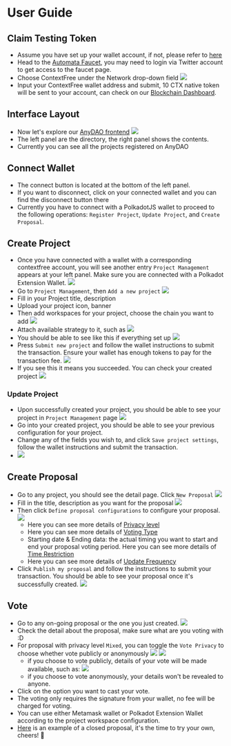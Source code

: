 # User Guide
## Claim Testing Token
- Assume you have set up your wallet account, if not, please refer to [here](../canarynet/userguide/setupwallet.md)
- Head to the [Automata Faucet](./spec.md#faucet), you may need to login via Twitter account to get access to the faucet page.
- Choose ContextFree under the Network drop-down field
![](../assets/anydao/faucet.png)
- Input your ContextFree wallet address and submit, 10 CTX native token will be sent to your account, can check on our [Blockchain Dashboard](./spec.md#explorer).
## Interface Layout
- Now let's explore our [AnyDAO frontend](./spec.md#frontend)
![](../assets/anydao/home_empty.png)
- The left panel are the directory, the right panel shows the contents.
- Currently you can see all the projects registered on AnyDAO
## Connect Wallet
- The connect button is located at the bottom of the left panel.
- If you want to disconnect, click on your connected wallet and you can find the disconnect button there
- Currently you have to connect with a PolkadotJS wallet to proceed to the following operations: `Register Project`, `Update Project`, and `Create Proposal`.

## Create Project
- Once you have connected with a wallet with a corresponding contextfree account, you will see another entry `Project Management` appears at your left panel. Make sure you are connected with a Polkadot Extension Wallet.
![](../assets/anydao/home_connected.png)
- Go to `Project Management`, then `Add a new project`
![](../assets/anydao/project_manage.png)
- Fill in your Project title, description
- Upload your project icon, banner
- Then add workspaces for your project, choose the chain you want to add
![](../assets/anydao/workspace_chain.png)
- Attach available strategy to it, such as
![](../assets/anydao/workspace_strategy.png)
- You should be able to see like this if everything set up
![](../assets/anydao/project_set.png)
- Press `Submit new project` and follow the wallet instructions to submit the transaction. Ensure your wallet has enough tokens to pay for the transaction fee.
![](../assets/anydao/project_create_txn.png)
- If you see this it means you succeeded. You can check your created project
![](../assets/anydao/project_success.png)
### Update Project
- Upon successfully created your project, you should be able to see your project in `Project Management` page
![](../assets/anydao/project_registered.png)
- Go into your created project, you should be able to see your previous configuration for your project.
- Change any of the fields you wish to, and click `Save project settings`, follow the wallet instructions and submit the transaction.
- ![](../assets/anydao/project_update_txn.png)
## Create Proposal
- Go to any project, you should see the detail page. Click `New Proposal`
![](../assets/anydao/project_detail.png)
- Fill in the title, description as you want for the proposal
![](../assets/anydao/proposal_empty.png)
- Then click `Define proposal configurations` to configure your proposal.
![](../assets/anydao/proposal_configure.png)
  - Here you can see more details of [Privacy level](./design.md#privacy-level)
  - Here you can see more details of [Voting Type](./spec.md#voting-type)
  - Starting date & Ending data: the actual timing you want to start and end your proposal voting period. Here you can see more details of [Time Restriction](./spec.md#configurations)
  - Here you can see more details of [Update Frequency](./design.md#update-frequency)
- Click `Publish my proposal` and follow the instructions to submit your transaction. You should be able to see your proposal once it's successfully created.
![](../assets/anydao/proposal_publish_txn.png)
## Vote
- Go to any on-going proposal or the one you just created.
![](../assets/anydao/proposal_detail.png)
- Check the detail about the proposal, make sure what are you voting with :D
- For proposal with privacy level `Mixed`, you can toggle the `Vote Privacy` to choose whether vote publicly or anonymously
![](../assets/anydao/vote_public.png)
![](../assets/anydao/vote_anonymous.png)
  - if you choose to vote publicly, details of your vote will be made available, such as:
  ![](../assets/anydao/vote_public_result.png)
  - if you choose to vote anonymously, your details won't be revealed to anyone.
- Click on the option you want to cast your vote.
- The voting only requires the signature from your wallet, no fee will be charged for voting. 
- You can use either Metamask wallet or Polkadot Extension Wallet according to the project workspace configuration.
- [Here](https://the.anydao.app/#/project/1/proposal/1) is an example of a closed proposal, it's the time to try your own, cheers! 🙌
